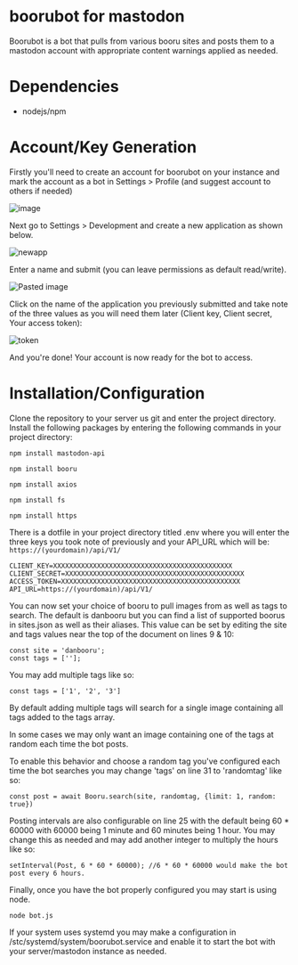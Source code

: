 # boorubot for mastodon
Boorubot is a bot that pulls from various booru sites and posts them to a mastodon account with appropriate content warnings applied as needed.

# Dependencies

* nodejs/npm

# Account/Key Generation
Firstly you'll need to create an account for boorubot on your instance and mark the account as a bot in Settings > Profile (and suggest account to others if needed)

![image](https://github.com/0ddfactory/boorubot/assets/25939455/f10b5d1f-bfd5-471e-b591-f6386f84bdfa)

Next go to Settings > Development and create a new application as shown below.

![newapp](https://github.com/0ddfactory/boorubot/assets/25939455/a3f36152-f604-4e09-b2f1-ba9a0610bef6)

Enter a name and submit (you can leave permissions as default read/write).

![Pasted image](https://github.com/0ddfactory/boorubot/assets/25939455/8a324909-72e2-414a-83c4-393a991f5e75)

Click on the name of the application you previously submitted and take note of the three values as you will need them later (Client key, Client secret, Your access token):

![token](https://github.com/0ddfactory/boorubot/assets/25939455/ad1c9a64-09e2-4e29-aa09-e13eb2dba0f2)

And you're done! Your account is now ready for the bot to access.

# Installation/Configuration
Clone the repository to your server us git and enter the project directory.
Install the following packages by entering the following commands in your project directory:

```
npm install mastodon-api

npm install booru

npm install axios

npm install fs

npm install https
```
There is a dotfile in your project directory titled .env where you will enter the three keys you took note of previously and your API_URL which will be: ``` https://(yourdomain)/api/V1/ ```

```
CLIENT_KEY=XXXXXXXXXXXXXXXXXXXXXXXXXXXXXXXXXXXXXXXXXXXXX
CLIENT_SECRET=XXXXXXXXXXXXXXXXXXXXXXXXXXXXXXXXXXXXXXXXXXXXX
ACCESS_TOKEN=XXXXXXXXXXXXXXXXXXXXXXXXXXXXXXXXXXXXXXXXXXXXX
API_URL=https://(yourdomain)/api/V1/
```

You can now set your choice of booru to pull images from as well as tags to search. 
The default is danbooru but you can find a list of supported boorus in sites.json as well as their aliases. 
This value can be set by editing the site and tags values near the top of the document on lines 9 & 10:

```
const site = 'danbooru';
const tags = [''];
```

You may add multiple tags like so:

```
const tags = ['1', '2', '3']
```

By default adding multiple tags will search for a single image containing all tags added to the tags array.

In some cases we may only want an image containing one of the tags at random each time the bot posts.

To enable this behavior and choose a random tag you've configured each time the bot searches you may change 'tags' on line 31 to 'randomtag' like so:

```
const post = await Booru.search(site, randomtag, {limit: 1, random: true}) 
```

Posting intervals are also configurable on line 25 with the default being 60 * 60000 with 60000 being 1 minute and 60 minutes being 1 hour.
You may change this as needed and may add another integer to multiply the hours like so:

```
setInterval(Post, 6 * 60 * 60000); //6 * 60 * 60000 would make the bot post every 6 hours.
```
Finally, once you have the bot properly configured you may start is using node.

```
node bot.js
```

If your system uses systemd you may make a configuration in /stc/systemd/system/boorubot.service and enable it to start the bot with your server/mastodon instance as needed.
